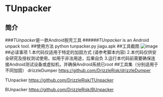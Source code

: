 # TUnpacker
  
          
## 简介
###*TUnpacker*是一款Android脱壳工具
######*TUnpacker* is an Android unpack tool.
##使用方法
	python tunpacker.py jiagu.apk
##工具截图
 ![image](https://github.com/DrizzleRisk/TUnpacker/blob/master/screenshot.png)
##必读事项
	1.本代码仅适用于特定的加固方式 (请参考脚本内容)
	2.本代码仅供安全研究及授权测试使用，如用于非法用途，后果自负
	3.运行本代码前需要确保连接Android测试设备或虚拟机，并确保Android系统已root
##工具集（分别适用于不同加固）
drizzleDumper <https://github.com/DrizzleRisk/drizzleDumper>

TUnpacker <https://github.com/DrizzleRisk/TUnpacker>

BUnpacker <https://github.com/DrizzleRisk/BUnpacker>

